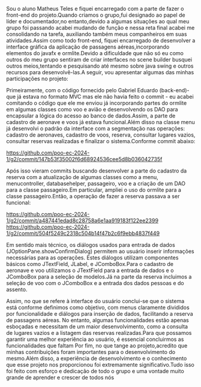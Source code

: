 Sou o aluno Matheus Teles e fiquei encarregado com a parte de fazer o front-end do projeto.Quando criamos o grupo,fui designado ao papel de líder e documentador,no entanto,devido a algumas situações ao qual meu grupo foi passando acabei mudando de função e nessa reta final acabei me consolidando na tarefa, auxiliando também meus companheiros em suas atividades.Assim como todo front-end, fiquei encarregado de desenvolver a interface gráfica da aplicação de passagens aéreas,incorporando elementos do javafx e ormlite.Devido a dificuldade que não só eu como outros do meu grupo sentiram de criar interfaces no scene builder busquei outros meios,tentando e pesquisando até mesmo sobre java swing e outros recursos para desenvolvê-las.A seguir, vou apresentar algumas das minhas participações no projeto:

Primeiramente, com o código fornecido pelo Gabriel Eduardo (back-end)- que já estava no formato MVC mas ele não havia feito o commit - eu acabei comitando o código que ele me enviou já incorporando partes do ormlite em algumas classes como voo e avião e desenvolvendo os DAO para encapsular a lógica do acesso ao banco de dados.Assim, a parte de cadastro de aeronave e voos já estava funcional.Além disso na classe menu já desenvolvi o padrão da interface com a segmentação nas operações: cadastro de aeronaves, cadastro de voos, reserva, consultar lugares vazios, consultar reservas realizadas e finalizar o sistema.Conforme commit abaixo:

https://github.com/poo-ec-2024-1/g2/commit/147b53f35002f6d68924536cee5d8b036042735f

Após isso vieram commits buscando desenvolver a parte do cadastro da reserva com a atualização de algumas classes como a menu, menucontroller, databasehelper, passageiro, voo e a criação de um DAO para a classe passageiro.Em particular, ampliei o uso do ormlite para a classe passageiro.Então, a operação de fazer a reserva passava a ser funcional:

https://github.com/poo-ec-2024-1/g2/commit/a487441edad8c28758a6e1aa919183f122ee2399
https://github.com/poo-ec-2024-1/g2/commit/504f5249c2318c504b14f47b2c6f9ebb4837f449

Em sentido mais técnico, os diálogos usados para entrada de dados (JOptionPane.showConfirmDialog) permitem ao usuário inserir informações necessárias para as operações. Estes diálogos utilizam componentes básicos como JTextField, JLabel, e JComboBox.Para o cadastro de aeronave e voo utilizamos o JTextField para a entrada de dados e o JComboBox para a seleção de modelos.Já na parte da reserva incluimos a seleção de voo com o JComboBox e a entrada dos dados pessoas e do assento.

Assim, no que se refere à interface do usuário conclui-se que o sistema está conforme definimos como objetivo, com menus claramente divididos por funcionalidade e diálogos para inserção de dados, facilitando a reserva de passagens aéreas. No entanto, algumas funcionalidades estão apenas esboçadas e necessitam de um maior desenvolvimento, como a consulta de lugares vazios e a listagem das reservas realizadas.Para que possamos garantir uma melhor experiência ao usuário, é essencial concluirmos as funcionalidades que faltam
Por fim, no que tange ao projeto,acredito que minhas contribuições foram importantes para o desenvolvimento do mesmo.Além disso, a experiência de desenvolvimento e o conhecimento que esse projeto nos proporcionou foi extremamente significativo.Tudo isso foi feito com esforço e dedicação de todo o grupo e uma vontade muito grande de aprender e crescer de todos nós

